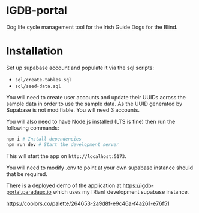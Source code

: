 # IGDB-portal

Dog life cycle management tool for the Irish Guide Dogs for the Blind. 

# Installation

Set up supabase account and populate it via the sql scripts:
- `sql/create-tables.sql`
- `sql/seed-data.sql` 

You will need to create user accounts and update their UUIDs across the sample data in order to use the sample data.
As the UUID generated by Supabase is not modifiable. You will need 3 accounts.

You will also need to have Node.js installed (LTS is fine) then run the following commands:

```bash
npm i # Install dependencies
npm run dev # Start the development server
```

This will start the app on `http://localhost:5173`.

You will need to modify .env to point at your own supabase instance should that be required.

There is a deployed demo of the application at https://igdb-portal.paradaux.io which uses my [Rían] development supabase instance.

https://coolors.co/palette/264653-2a9d8f-e9c46a-f4a261-e76f51